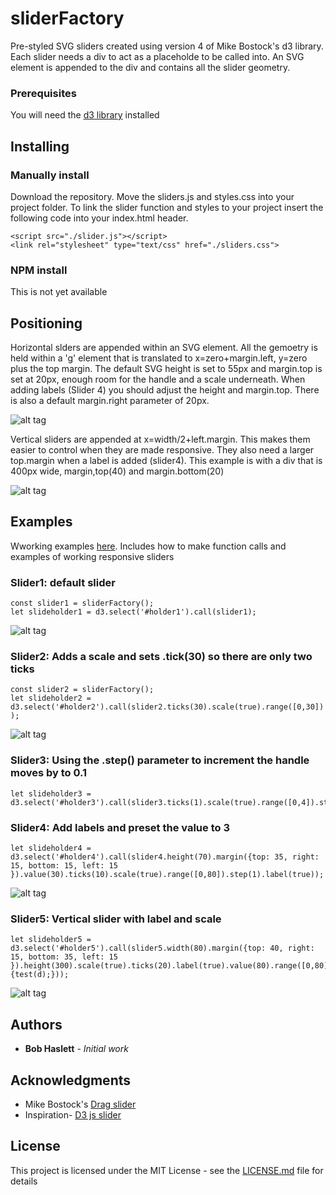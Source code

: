 # sliderFactory

Pre-styled SVG sliders created using version 4 of Mike Bostock's d3 library. Each slider needs a div to act as a placeholde to be called into. An SVG element is appended to the div and contains all the slider geometry.


### Prerequisites
You will need the [d3 library](https://d3js.org/) installed

## Installing
### Manually install

Download the repository. Move the sliders.js and styles.css into your project folder. To link the slider function and styles to your project insert the following code into your index.html header.
```
<script src="./slider.js"></script>
<link rel="stylesheet" type="text/css" href="./sliders.css">
```

### NPM install
This is not yet available

## Positioning

Horizontal slders are appended within an SVG element. All the gemoetry is held within  a 'g' element that is translated to x=zero+margin.left, y=zero plus the top margin. The default SVG height is set to 55px and margin.top is set at 20px, enough room for the handle and a scale underneath. When adding labels (Slider 4) you should adjust the height and margin.top. There is also a default margin.right parameter of 20px.

![alt tag](https://bobhaslett.github.io/d3-v4-sliders/images/slider.png)

Vertical sliders are appended at x=width/2+left.margin. This makes them easier to control when they are made responsive. They also need a larger top.margin when a label is added (slider4). This example is with a div that is 400px wide, margin,top(40) and margin.bottom(20)

![alt tag](https://bobhaslett.github.io/d3-v4-sliders/images/vertical.png)

## Examples

Wworking examples [here](https://bobhaslett.github.io/d3-v4-sliders/index.html). Includes how to make function calls and examples of working responsive sliders

### Slider1: default slider
```
const slider1 = sliderFactory();
let slideholder1 = d3.select('#holder1').call(slider1);
```
![alt tag](https://bobhaslett.github.io/d3-v4-sliders/images/slider1.png)

### Slider2: Adds a scale and sets .tick(30) so there are only two ticks
```
const slider2 = sliderFactory();
let slideholder2 = d3.select('#holder2').call(slider2.ticks(30).scale(true).range([0,30]) );
```
![alt tag](https://bobhaslett.github.io/d3-v4-sliders/images/slider2.png)

### Slider3: Using the .step() parameter to increment the handle moves by to 0.1
```
let slideholder3 = d3.select('#holder3').call(slider3.ticks(1).scale(true).range([0,4]).step(0.1));
```
### Slider4: Add labels and preset the value to 3
```
let slideholder4 = d3.select('#holder4').call(slider4.height(70).margin({top: 35, right: 15, bottom: 15, left: 15 }).value(30).ticks(10).scale(true).range([0,80]).step(1).label(true));
```
![alt tag](https://bobhaslett.github.io/d3-v4-sliders/images/slider4.png)

### Slider5: Vertical slider with label and scale
```
let slideholder5 = d3.select('#holder5').call(slider5.width(80).margin({top: 40, right: 15, bottom: 35, left: 15 }).height(300).scale(true).ticks(20).label(true).value(80).range([0,80]).orient("vertical").dragHandler(function(d) {test(d);}));
```
![alt tag](https://bobhaslett.github.io/d3-v4-sliders/images/slider5.png)

## Authors
* **Bob Haslett** - *Initial work*

## Acknowledgments

* Mike Bostock's [Drag slider](https://bl.ocks.org/mbostock/6452972)
* Inspiration- [D3 js slider](https://github.com/MasterMaps/d3-slider)

## License
This project is licensed under the MIT License - see the [LICENSE.md](LICENSE.md) file for details
